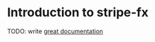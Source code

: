 # Introduction to stripe-fx

TODO: write [great documentation](http://jacobian.org/writing/what-to-write/)

